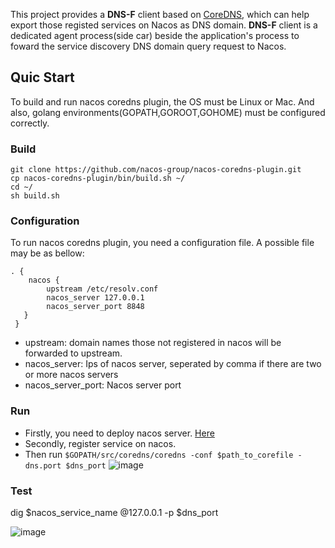 This project provides a **DNS-F** client based on [CoreDNS](https://coredns.io/), which can help export those registed services on Nacos as DNS domain. **DNS-F** client is a dedicated agent process(side car) beside the application's process to foward the service discovery DNS domain query request to Nacos. 

## Quic Start
To build and run nacos coredns plugin, the OS must be Linux or Mac. And also, golang environments(GOPATH,GOROOT,GOHOME) must be configured correctly.

### Build
```
git clone https://github.com/nacos-group/nacos-coredns-plugin.git 
cp nacos-coredns-plugin/bin/build.sh ~/
cd ~/
sh build.sh
```
### Configuration
To run nacos coredns plugin, you need a configuration file. A possible file may be as bellow:
```
. {
    nacos {
        upstream /etc/resolv.conf
        nacos_server 127.0.0.1
        nacos_server_port 8848
   }
 }
```
* upstream: domain names those not registered in nacos will be forwarded to upstream.
* nacos_server: Ips of nacos server, seperated by comma if there are two or more nacos servers
* nacos_server_port: Nacos server port

### Run
* Firstly, you need to deploy nacos server. [Here](https://github.com/alibaba/nacos)
* Secondly, register service on nacos.
* Then run ```$GOPATH/src/coredns/coredns -conf $path_to_corefile -dns.port $dns_port```
![image](https://cdn.nlark.com/lark/0/2018/png/7601/1542623914418-f529409b-c229-4ef9-aec3-b9c5df23c906.png)

### Test
dig $nacos_service_name @127.0.0.1 -p $dns_port

![image](https://cdn.nlark.com/lark/0/2018/png/7601/1542624023214-29cd9f71-0183-4231-b092-57535e8cfcfe.png)
